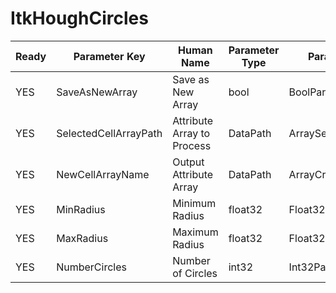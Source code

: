 # ItkHoughCircles #

| Ready | Parameter Key | Human Name | Parameter Type | Parameter Class |
|-------|---------------|------------|-----------------|----------------|
| YES | SaveAsNewArray | Save as New Array | bool | BoolParameter |
| YES | SelectedCellArrayPath | Attribute Array to Process | DataPath | ArraySelectionParameter |
| YES | NewCellArrayName | Output Attribute Array | DataPath | ArrayCreationParameter |
| YES | MinRadius | Minimum Radius | float32 | Float32Parameter |
| YES | MaxRadius | Maximum Radius | float32 | Float32Parameter |
| YES | NumberCircles | Number of Circles | int32 | Int32Parameter |
